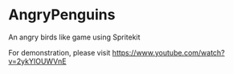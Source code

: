 # AngryPenguins
An angry birds like game using Spritekit


For demonstration, please visit https://www.youtube.com/watch?v=2ykYIOUWVnE

